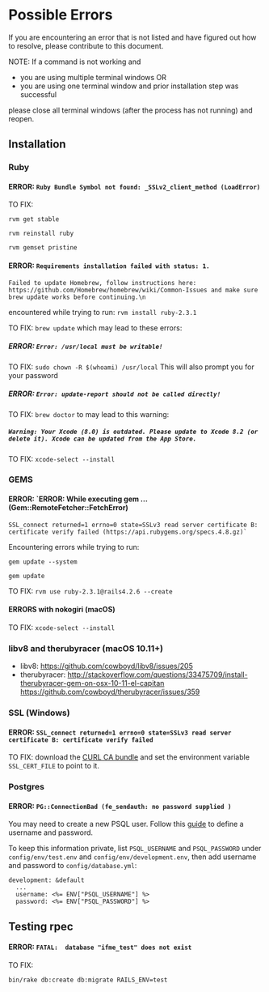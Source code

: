 # Possible Errors
If you are encountering an error that is not listed and have figured out how to resolve, please contribute to this document.

NOTE: If a command is not working and
  - you are using multiple terminal windows OR
  - you are using one terminal window and prior installation step was successful

please close all terminal windows (after the process has not running) and reopen.

## Installation

### Ruby

#### ERROR: `Ruby Bundle Symbol not found: _SSLv2_client_method (LoadError)`

TO FIX:

```
rvm get stable
```

```
rvm reinstall ruby
```

```
rvm gemset pristine
```

#### ERROR: `Requirements installation failed with status: 1.`
`Failed to update Homebrew, follow instructions here:
    https://github.com/Homebrew/homebrew/wiki/Common-Issues
and make sure brew update works before continuing.\n`

encountered while trying to run: `rvm install ruby-2.3.1`

TO FIX: `brew update`
which may lead to these errors:

##### ERROR: `Error: /usr/local must be writable!`
TO FIX: `sudo chown -R $(whoami) /usr/local`
This will also prompt you for your password

##### ERROR: `Error: update-report should not be called directly!`
TO FIX: `brew doctor`
to may lead to this warning:

##### `Warning: Your Xcode (8.0) is outdated. Please update to Xcode 8.2 (or delete it). Xcode can be updated from the App Store.`

TO FIX: `xcode-select --install`

### GEMS
#### ERROR: `ERROR:  While executing gem ... (Gem::RemoteFetcher::FetchError)
    SSL_connect returned=1 errno=0 state=SSLv3 read server certificate B: certificate verify failed (https://api.rubygems.org/specs.4.8.gz)`

Encountering errors while trying to run:
```
gem update --system
```
```
gem update
```

TO FIX:
`rvm use ruby-2.3.1@rails4.2.6 --create`

#### ERRORS with nokogiri (macOS)
TO FIX:
`xcode-select --install`

### libv8 and therubyracer (macOS 10.11+)

* libv8: https://github.com/cowboyd/libv8/issues/205
* therubyracer:
 http://stackoverflow.com/questions/33475709/install-therubyracer-gem-on-osx-10-11-el-capitan
  https://github.com/cowboyd/therubyracer/issues/359

### SSL (Windows)

#### ERROR: `SSL_connect returned=1 errno=0 state=SSLv3 read server certificate B: certificate verify failed`

TO FIX: download the [CURL CA bundle](http://curl.haxx.se/ca/cacert.pem) and set the environment variable `SSL_CERT_FILE` to point to it.

### Postgres
#### ERROR: `PG::ConnectionBad (fe_sendauth: no password supplied )`

You may need to create a new PSQL user. Follow this [guide](https://www.digitalocean.com/community/tutorials/how-to-use-postgresql-with-your-ruby-on-rails-application-on-ubuntu-14-04) to define a username and password.

To keep this information private, list `PSQL_USERNAME` and `PSQL_PASSWORD` under `config/env/test.env` and `config/env/development.env`, then add username and password to `config/database.yml`:

```
development: &default
  ...
  username: <%= ENV["PSQL_USERNAME"] %>
  password: <%= ENV["PSQL_PASSWORD"] %>
```

## Testing rpec
#### ERROR: `FATAL:  database "ifme_test" does not exist`
TO FIX:
```
bin/rake db:create db:migrate RAILS_ENV=test
```
